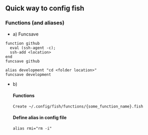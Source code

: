 ## Quick way to config fish

### Functions (and aliases)

* a) Funcsave
```
function github
  eval (ssh-agent -c);
  ssh-add <location>
end
funcsave github
```

```
alias development "cd <folder location>"
funcsave development
```


* b) 
  #### Functions
    ``` 
    Create ~/.config/fish/functions/{some_function_name}.fish 
    ```
  #### Define alias in config file
   ```
   alias rmi="rm -i"
   ```